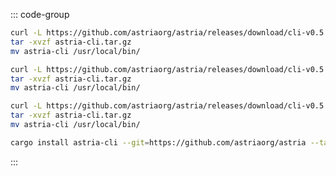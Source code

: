 <!-- markdownlint-disable MD041 MD013-->

::: code-group

```bash [ARM Mac]
curl -L https://github.com/astriaorg/astria/releases/download/cli-v0.5.0/astria-cli-aarch64-apple-darwin.tar.gz > astria-cli.tar.gz
tar -xvzf astria-cli.tar.gz
mv astria-cli /usr/local/bin/
```

```bash [X86_64 Mac]
curl -L https://github.com/astriaorg/astria/releases/download/cli-v0.5.0/astria-cli-x86_64-apple-darwin.tar.gz > astria-cli.tar.gz
tar -xvzf astria-cli.tar.gz
mv astria-cli /usr/local/bin/
```

```bash [x86_64 Linux]
curl -L https://github.com/astriaorg/astria/releases/download/cli-v0.5.0/astria-cli-x86_64-unknown-linux-gnu.tar.gz > astria-cli.tar.gz
tar -xvzf astria-cli.tar.gz
mv astria-cli /usr/local/bin/
```

```bash [From Source]
cargo install astria-cli --git=https://github.com/astriaorg/astria --tag=cli-v0.5.0 --locked
```

:::

<!-- <Tabs>
  <TabItem value="ARM Mac" label="ARM Mac" default> </TabItem>
  <TabItem value="X86_64 Mac" label="X86_64 Mac"> </TabItem>
  <TabItem value="x86_64 Linux" label="x86_64 Linux"> </TabItem>
  <TabItem value="From Source" label="From Source"> </TabItem>
</Tabs> -->
